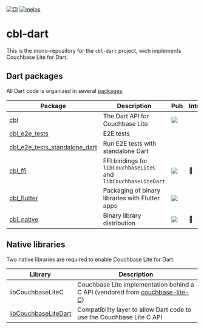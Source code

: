 [![CI](https://github.com/cofu-app/cbl-dart/actions/workflows/ci.yaml/badge.svg)](https://github.com/cofu-app/cbl-dart/actions/workflows/ci.yaml)
[![melos](https://img.shields.io/badge/maintained%20with-melos-f700ff.svg?style=flat-square)](https://github.com/invertase/melos)

# cbl-dart

This is the mono-repository for the `cbl-dart` project, wich implements Couchbase Lite for Dart.

## Dart packages

All Dart code is organized in several [packages].

| Package                         | Description                                                     | Pub                                                                               | Internal     |
| ------------------------------- | --------------------------------------------------------------- | --------------------------------------------------------------------------------- | ------------ |
| [cbl]                           | The Dart API for Couchbase Lite                                 | [![](https://badgen.net/pub/v/cbl)](https://pub.dev/packages/cbl)                 |              |
| [cbl_e2e_tests]                 | E2E tests                                                       |                                                                                   |              |
| [cbl_e2e_tests_standalone_dart] | Run E2E tests with standalone Dart                              |                                                                                   |              |
| [cbl_ffi]                       | FFI bindings for `libCouchbaseLiteC` and `libCouchbaseLiteDart` | [![](https://badgen.net/pub/v/cbl_ffi)](https://pub.dev/packages/cbl_ffi)         | :red_circle: |
| [cbl_flutter]                   | Packaging of binary libraries with Flutter apps                 | [![](https://badgen.net/pub/v/cbl_flutter)](https://pub.dev/packages/cbl_flutter) |              |
| [cbl_native]                    | Binary library distribution                                     | [![](https://badgen.net/pub/v/cbl_native)](https://pub.dev/packages/cbl_native)   | :red_circle: |

## Native libraries

Two native libraries are required to enable Couchbase Lite for Dart.

| Library                | Description                                                                     |
| ---------------------- | ------------------------------------------------------------------------------- |
| libCouchbaseLiteC      | Couchbase Lite implementation behind a C API (vendored from [couchbase-lite-C]) |
| [libCouchbaseLiteDart] | Compatibility layer to allow Dart code to use the Couchbase Lite C API          |

[packages]: https://github.com/cofu-app/cbl-dart/tree/main/packages
[cbl]: https://github.com/cofu-app/cbl-dart/tree/main/packages/cbl
[cbl_e2e_tests]: https://github.com/cofu-app/cbl-dart/tree/main/packages/cbl_e2e_tests
[cbl_e2e_tests_standalone_dart]: https://github.com/cofu-app/cbl-dart/tree/main/packages/cbl_e2e_tests_standalone_dart
[cbl_ffi]: https://github.com/cofu-app/cbl-dart/tree/main/packages/cbl_ffi
[cbl_flutter]: https://github.com/cofu-app/cbl-dart/tree/main/packages/cbl_flutter
[cbl_native]: https://github.com/cofu-app/cbl-dart/tree/main/packages/cbl_native
[native]: https://github.com/cofu-app/cbl-dart/tree/main/native
[libcouchbaselitedart]: https://github.com/cofu-app/cbl-dart/tree/main/native/cbl-dart
[couchbase-lite-c]: https://github.com/couchbaselabs/couchbase-lite-C
